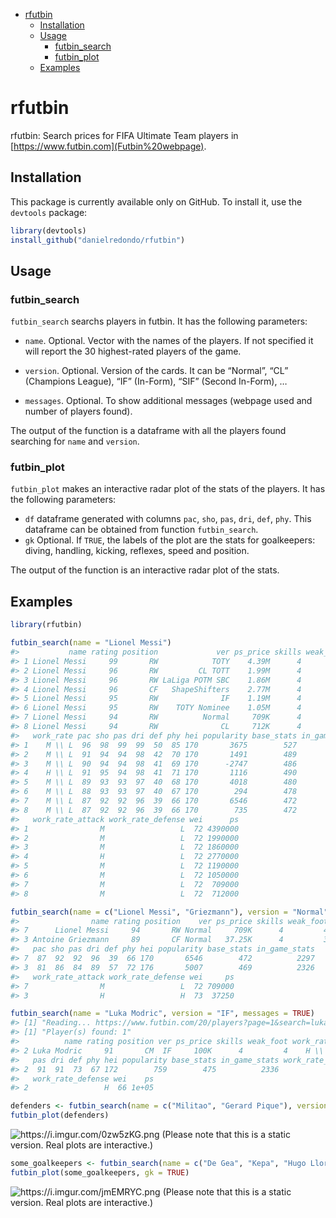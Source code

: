-   [rfutbin](#rfutbin)
    -   [Installation](#installation)
    -   [Usage](#usage)
        -   [futbin\_search](#futbin_search)
        -   [futbin\_plot](#futbin_plot)
    -   [Examples](#examples)

rfutbin
=======

rfutbin: Search prices for FIFA Ultimate Team players in
[https://www.futbin.com](Futbin%20webpage).

Installation
------------

This package is currently available only on GitHub. To install it, use
the `devtools` package:

``` r
library(devtools)
install_github("danielredondo/rfutbin")
```

Usage
-----

### futbin\_search

`futbin_search` searchs players in futbin. It has the following
parameters:

-   `name`. Optional. Vector with the names of the players. If not
    specified it will report the 30 highest-rated players of the game.

-   `version`. Optional. Version of the cards. It can be “Normal”, “CL”
    (Champions League), “IF” (In-Form), “SIF” (Second In-Form), …

-   `messages`. Optional. To show additional messages (webpage used and
    number of players found).

The output of the function is a dataframe with all the players found
searching for `name` and `version`.

### futbin\_plot

`futbin_plot` makes an interactive radar plot of the stats of the
players. It has the following parameters:

-   `df` dataframe generated with columns `pac`, `sho`, `pas`, `dri`,
    `def`, `phy`. This dataframe can be obtained from function
    `futbin_search`.
-   `gk` Optional. If `TRUE`, the labels of the plot are the stats for
    goalkeepers: diving, handling, kicking, reflexes, speed and
    position.

The output of the function is an interactive radar plot of the stats.

Examples
--------

``` r
library(rfutbin)
```

``` r
futbin_search(name = "Lionel Messi")
#>           name rating position             ver ps_price skills weak_foot
#> 1 Lionel Messi     99       RW            TOTY    4.39M      4         4
#> 2 Lionel Messi     96       RW         CL TOTT    1.99M      4         4
#> 3 Lionel Messi     96       RW LaLiga POTM SBC    1.86M      4         4
#> 4 Lionel Messi     96       CF   ShapeShifters    2.77M      4         4
#> 5 Lionel Messi     95       RW              IF    1.19M      4         4
#> 6 Lionel Messi     95       RW    TOTY Nominee    1.05M      4         4
#> 7 Lionel Messi     94       RW          Normal     709K      4         4
#> 8 Lionel Messi     94       RW              CL     712K      4         4
#>   work_rate pac sho pas dri def phy hei popularity base_stats in_game_stats
#> 1    M \\ L  96  98  99  99  50  85 170       3675        527          2519
#> 2    M \\ L  91  94  94  98  42  70 170       1491        489          2361
#> 3    M \\ L  90  94  94  98  41  69 170      -2747        486          2350
#> 4    H \\ L  91  95  94  98  41  71 170       1116        490          2365
#> 5    M \\ L  89  93  93  97  40  68 170       4018        480          2320
#> 6    M \\ L  88  93  93  97  40  67 170        294        478          2314
#> 7    M \\ L  87  92  92  96  39  66 170       6546        472          2297
#> 8    M \\ L  87  92  92  96  39  66 170        735        472          2297
#>   work_rate_attack work_rate_defense wei      ps
#> 1                M                 L  72 4390000
#> 2                M                 L  72 1990000
#> 3                M                 L  72 1860000
#> 4                H                 L  72 2770000
#> 5                M                 L  72 1190000
#> 6                M                 L  72 1050000
#> 7                M                 L  72  709000
#> 8                M                 L  72  712000
```

``` r
futbin_search(name = c("Lionel Messi", "Griezmann"), version = "Normal")
#>                name rating position    ver ps_price skills weak_foot work_rate
#> 7      Lionel Messi     94       RW Normal     709K      4         4    M \\ L
#> 3 Antoine Griezmann     89       CF Normal   37.25K      4         3    H \\ H
#>   pac sho pas dri def phy hei popularity base_stats in_game_stats
#> 7  87  92  92  96  39  66 170       6546        472          2297
#> 3  81  86  84  89  57  72 176       5007        469          2326
#>   work_rate_attack work_rate_defense wei     ps
#> 7                M                 L  72 709000
#> 3                H                 H  73  37250
```

``` r
futbin_search(name = "Luka Modric", version = "IF", messages = TRUE)
#> [1] "Reading... https://www.futbin.com/20/players?page=1&search=luka+modric"
#> [1] "Player(s) found: 1"
#>          name rating position ver ps_price skills weak_foot work_rate pac sho
#> 2 Luka Modric     91       CM  IF     100K      4         4    H \\ H  75  78
#>   pas dri def phy hei popularity base_stats in_game_stats work_rate_attack
#> 2  91  91  73  67 172        759        475          2336                H
#>   work_rate_defense wei    ps
#> 2                 H  66 1e+05
```

``` r
defenders <- futbin_search(name = c("Militao", "Gerard Pique"), version = "Normal")
futbin_plot(defenders)
```

![<a href="https://i.imgur.com/0zw5zKG.png" class="uri">https://i.imgur.com/0zw5zKG.png</a>](https://i.imgur.com/0zw5zKG.png)
(Please note that this is a static version. Real plots are interactive.)

``` r
some_goalkeepers <- futbin_search(name = c("De Gea", "Kepa", "Hugo Lloris"), version = "Normal")
futbin_plot(some_goalkeepers, gk = TRUE)
```

![<a href="https://i.imgur.com/jmEMRYC.png" class="uri">https://i.imgur.com/jmEMRYC.png</a>](https://i.imgur.com/jmEMRYC.png)
(Please note that this is a static version. Real plots are interactive.)
